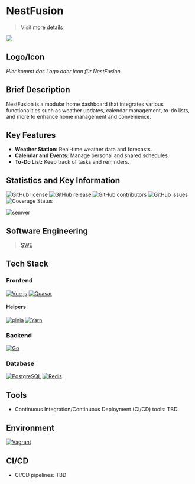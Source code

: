 # NestFusion

> Visit [more details](/_template/src/README.md)
<p>
  <a href="https://github.com/swyss">
    <img src="https://skillicons.dev/icons?i=github" />
  </a>
</p>

## Logo/Icon

*Hier kommt das Logo oder Icon für NestFusion.*

## Brief Description

NestFusion is a modular home dashboard that integrates various functionalities such as weather updates, calendar management, to-do lists, and more to enhance home management and convenience.

## Key Features

- **Weather Station:** Real-time weather data and forecasts.
- **Calendar and Events:** Manage personal and shared schedules.
- **To-Do List:** Keep track of tasks and reminders.

## Statistics and Key Information

![GitHub license](https://img.shields.io/github/license/swyss/nestfusion.svg)
![GitHub release](https://img.shields.io/github/release/swyss/nestfusion.svg)
![GitHub contributors](https://img.shields.io/github/contributors/swyss/nestfusion.svg)
![GitHub issues](https://img.shields.io/github/issues/swyss/nestfusion.svg)
![Coverage Status](https://coveralls.io/repos/github/swyss/nestfusion/badge.svg?branch=master)

![semver](https://img.shields.io/badge/semver-0.0.0-blue)

## Software Engineering

> [SWE](./Engineering/readme.md)

## Tech Stack

### Frontend

[![Vue.js](https://skillicons.dev/icons?i=vuejs)](https://vuejs.org)
[![Quasar](https://skillicons.dev/icons?i=quasar)](https://quasar.dev)

#### Helpers
[![pinia](https://skillicons.dev/icons?i=pinia)]([https://quasar.dev](https://pinia.vuejs.org/))
[![Yarn](https://skillicons.dev/icons?i=yarn)]([https://quasar.dev](https://classic.yarnpkg.com/en/))

### Backend

[![Go](https://skillicons.dev/icons?i=go)](https://golang.org)

### Database

[![PostgreSQL](https://skillicons.dev/icons?i=postgresql)](https://www.postgresql.org)
[![Redis](https://skillicons.dev/icons?i=redis)]([https://www.postgresql.org](https://redis.io/de/))

## Tools

- Continuous Integration/Continuous Deployment (CI/CD) tools: TBD

## Environment

[![Vagrant](https://skillicons.dev/icons?i=vagrant)](https://www.vagrantup.com)

## CI/CD

- CI/CD pipelines: TBD
